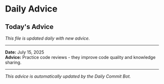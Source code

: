 # Daily Advice

## Today's Advice
*This file is updated daily with new advice.*

---

**Date:** July 15, 2025  
**Advice:** Practice code reviews - they improve code quality and knowledge sharing.

---

*This advice is automatically updated by the Daily Commit Bot.*
